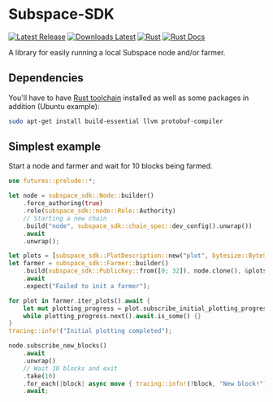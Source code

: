 # Subspace-SDK

[![Latest Release](https://img.shields.io/github/v/release/subspace/subspace-sdk?display_name=tag&style=flat-square)](https://github.com/subspace/subspace-sdk/releases)
[![Downloads Latest](https://img.shields.io/github/downloads/subspace/subspace-sdk/latest/total?style=flat-square)](https://github.com/subspace/subspace-sdk/releases/latest)
[![Rust](https://img.shields.io/github/workflow/status/subspace/subspace-sdk/Rust?style=flat-square)](https://github.com/subspace/subspace-sdk/actions/workflows/rust.yaml)
[![Rust Docs](https://img.shields.io/docsrs/subspace-sdk?label=rust%20docs&style=flat-square)](https://subspace-sdk.github.io/subspace-sdk)

<!--- TODO: Add docs-rs label (should we generate and host our own one?) --->

A library for easily running a local Subspace node and/or farmer.

## Dependencies

You'll have to have [Rust toolchain](https://rustup.rs/) installed as well as some packages in addition (Ubuntu example):
```bash
sudo apt-get install build-essential llvm protobuf-compiler
```

## Simplest example

Start a node and farmer and wait for 10 blocks being farmed.

```rust
use futures::prelude::*;

let node = subspace_sdk::Node::builder()
    .force_authoring(true)
    .role(subspace_sdk::node::Role::Authority)
    // Starting a new chain
    .build("node", subspace_sdk::chain_spec::dev_config().unwrap())
    .await
    .unwrap();

let plots = [subspace_sdk::PlotDescription::new("plot", bytesize::ByteSize::mb(100))];
let farmer = subspace_sdk::Farmer::builder()
    .build(subspace_sdk::PublicKey::from([0; 32]), node.clone(), &plots)
    .await
    .expect("Failed to init a farmer");

for plot in farmer.iter_plots().await {
    let mut plotting_progress = plot.subscribe_initial_plotting_progress().await;
    while plotting_progress.next().await.is_some() {}
}
tracing::info!("Initial plotting completed");

node.subscribe_new_blocks()
    .await
    .unwrap()
    // Wait 10 blocks and exit
    .take(10)
    .for_each(|block| async move { tracing::info!(?block, "New block!") })
    .await;
```
